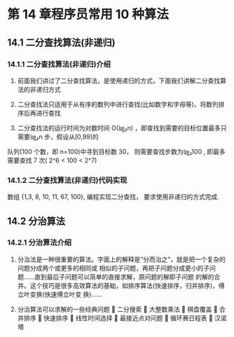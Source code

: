 # 第 14 章程序员常用 10 种算法

## 14.1 二分查找算法(非递归)

### 14.1.1 二分查找算法(非递归)介绍

1. 前面我们讲过了二分查找算法，是使用递归的方式，下面我们讲解二分查找算法的非递归方式

2. 二分查找法只适用于从有序的数列中进行查找(比如数字和字母等)，将数列排序后再进行查找

3. 二分查找法的运行时间为对数时间 O(㏒₂n) ，即查找到需要的目标位置最多只需要㏒₂n 步，假设从[0,99]的

队列(100 个数，即 n=100)中寻到目标数 30， 则需要查找步数为㏒₂100 , 即最多需要查找 7 次( 2^6 < 100 < 2^7)

### 14.1.2 二分查找算法(非递归)代码实现

数组 {1,3, 8, 10, 11, 67, 100}, 编程实现二分查找， 要求使用非递归的方式完成.

## 14.2 分治算法

### 14.2.1 分治算法介绍

1. 分治法是一种很重要的算法。字面上的解释是“分而治之”，就是把一个复杂的问题分成两个或更多的相同或 相似的子问题，再把子问题分成更小的子问题……直到最后子问题可以简单的直接求解，原问题的解即子问题 的解的合并。这个技巧是很多高效算法的基础，如排序算法(快速排序，归并排序)，傅立叶变换(快速傅立叶变 换)……

2. 分治算法可以求解的一些经典问题  二分搜索  大整数乘法  棋盘覆盖  合并排序  快速排序  线性时间选择  最接近点对问题  循环赛日程表  汉诺塔